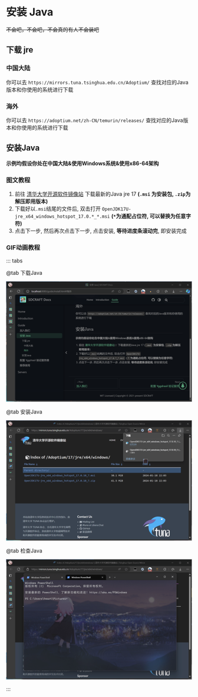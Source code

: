 # 安装 Java
~~不会吧，不会吧，不会真的有人不会装吧~~
## 下载 jre
### 中国大陆
你可以去 `https://mirrors.tuna.tsinghua.edu.cn/Adoptium/` 查找对应的Java版本和你使用的系统进行下载
### 海外
你可以去 `https://adoptium.net/zh-CN/temurin/releases/` 查找对应的Java版本和你使用的系统进行下载
## 安装Java
**示例均假设你处在中国大陆&使用Windows系统&使用x86-64架构**
### 图文教程
1. 前往 [清华大学开源软件镜像站](https://mirrors.tuna.tsinghua.edu.cn/Adoptium/17/jre/x64/windows/) 下载最新的Java jre 17 **(`.msi` 为安装包, `.zip`为解压即用版本)**
2. 下载好以`.msi`结尾的文件后, 双击打开 `OpenJDK17U-jre_x64_windows_hotspot_17.0.*_*.msi` **(`*`为通配占位符, 可以替换为任意字符)**
3. 点击下一步, 然后再次点击下一步, 点击安装, **等待进度条滚动完**, 即安装完成

### GIF动画教程
::: tabs

@tab 下载Java

![](/assets/img/zh/guide/animation/j/DownloadJava.gif)

@tab 安装Java

![](/assets/img/zh/guide/animation/j/InstallJava.gif)

@tab 检查Java

![](/assets/img/zh/guide/animation/j/CheckJava.gif)

:::